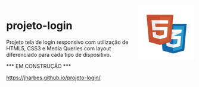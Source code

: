 <img src="kisspng-web-development-html5-video-css3-software-developm-frontend-web-development-5b1a5b0679f497.2735953915284538944995.png" align="right" width="150">

# projeto-login

Projeto tela de login responsivo com utilização de HTML5, CSS3 e Media Queries com layout diferenciado para cada tipo de dispositivo.

*** EM CONSTRUÇÃO ***

https://jharbes.github.io/projeto-login/
